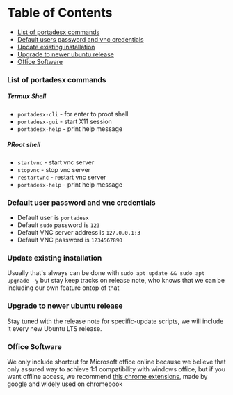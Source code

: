 # Table of Contents
- [List of portadesx commands](https://github.com/portadesx/portadesx/blob/main/docs/README.md#list-of-portadesx-commands)
- [Default users password and vnc credentials](https://github.com/portadesx/portadesx/blob/main/docs/README.md#default-users-password-and-vnc-credentials)
- [Update existing installation](https://github.com/portadesx/portadesx/blob/main/docs/README.md#update-existing-installation)
- [Upgrade to newer ubuntu release](https://github.com/portadesx/portadesx/blob/main/docs/README.md#upgrade-to-newer-ubuntu-release)
- [Office Software](https://github.com/portadesx/portadesx/blob/main/docs/README.md#office-software)

### List of portadesx commands
##### Termux Shell
- `portadesx-cli` - for enter to proot shell
- `portadesx-gui` - start X11 session
- `portadesx-help` - print help message
##### PRoot shell
- `startvnc` - start vnc server
- `stopvnc` - stop vnc server
- `restartvnc` - restart vnc server
- `portadesx-help` - print help message

### Default user password and vnc credentials 
- Default user is `portadesx`
- Default `sudo` password is `123`
- Default VNC server address is `127.0.0.1:3`
- Default VNC password is `1234567890`

### Update existing installation 
Usually that's always can be done with `sudo apt update && sudo apt upgrade -y` but stay keep tracks on release note, who knows that we can be including our own feature ontop of that

### Upgrade to newer ubuntu release
Stay tuned with the release note for specific-update scripts, we will include it every new Ubuntu LTS release.

### Office Software
We only include shortcut for Microsoft office online because we believe that only assured way to achieve 1:1 compatibility with windows office, but if you want offline access, we recommend [this chrome extensions](https://chromewebstore.google.com/detail/office-editing-for-docs-s/gbkeegbaiigmenfmjfclcdgdpimamgkj), made by google and widely used on chromebook